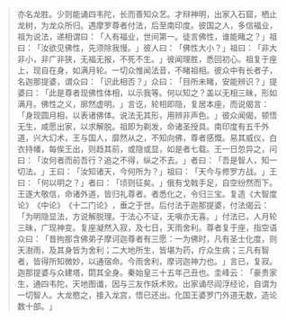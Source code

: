 > 亦名龙胜。少则能诵四韦陀，长而善知众艺。才辩神明，出家入石窟，栖止龙树，为龙众所归。遇摩罗尊者付法，后至南印度。彼国之人，多信福业，祖为说法，递相谓曰：​「人有福业，世间第一。徒言佛性，谁能睹之？​」祖曰：​「汝欲见佛性，先须除我慢。​」彼人曰：​「佛性大小？​」祖曰：​「非大非小，非广非狭，无福无报，不死不生。​」彼闻理胜，悉回初心。祖复于座上，现自在身，如满月轮。一切众惟闻法音，不睹祖相。彼众中有长者子，名迦那提婆，谓众曰：​「识此相否？​」众曰：​「目所未睹，安能辨识？​」提婆曰：​「此是尊者现佛性体相，以示我等。何以知之？盖以无相三昧，形如满月。佛性之义，廓然虚明。​」言讫，轮相即隐，复居本座，而说偈言：​「身现圆月相，以表诸佛体。说法无其形，用辨非声色。​」彼众闻偈，顿悟无生，咸愿出家，以求解脱。祖即为剃发，命诸圣授具。南印度有五千外道，兴大幻术，王与国人，靡然从之，不知向佛，尊者感慨。易其威仪，白衣持幡，每俟王出，则趋其前，或隐或显，如是者七载。王一日忽异之，问曰：​「汝何者而前吾行？追之不得，纵之不去。​」者曰：​「吾是智人，知一切法。​」王曰：​「汝知诸天，今何所为？​」祖曰：​「天今与修罗方战。​」王曰：​「何以明之？​」者曰：​「顷则征矣。​」俄有戈戟手足，自空纷然而下。王遂大敬信，命诸外道，皆归礼尊者。者悉化之，令归三宝。复造《大智度论》​《中论》​《十二门论》​，垂之于世。后付法于迦那提婆，付法偈云：​「为明隐显法，方说解脱理。于法心不证，无嗔亦无喜。​」付法已，人月轮三昧，广现神变。复座凝然入寂，及七日，天雨舍利。尊者复于座，指空语众曰：​「昔拘那含佛弟子摩诃迦尊者有三愿：一为佛时，凡有圣士化度，则天澍雨，及其身皆为舍利；二大地所生，皆堪为药，疗众生病；三凡有智者，皆得所知微妙，以通宿命。今雨舍利，摩诃迦神力也。​」言已，复寂。迦那提婆与众建塔，閟其全身。秦始皇三十五年己丑也。圭峰云：​「豪贵家生，通四韦陀，天地图谶，因与三友作妖术败。出家诵尽阎浮经论，自谓为一切智人。大龙愍之，接入龙宫，悟已还出。化国王婆罗门外道无数，造论数十部。​」



